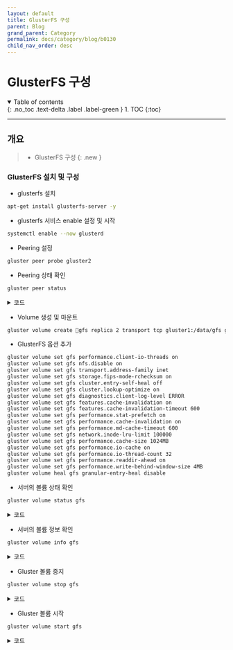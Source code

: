 ```yaml
---
layout: default
title: GlusterFS 구성
parent: Blog
grand_parent: Category
permalink: docs/category/blog/b0130
child_nav_order: desc
---
```


# GlusterFS 구성

<details open markdown="block">
  <summary>
    Table of contents
  </summary>
  {: .no_toc .text-delta .label .label-green }
1. TOC
{:toc}
</details>

---

## 개요

> - GlusterFS 구성
{: .new }

### GlusterFS 설치 및 구성

- glusterfs 설치

```bash
apt-get install glusterfs-server -y
```

- glusterfs 서비스 enable 설정 및 시작

```bash
systemctl enable --now glusterd
```

- Peering 설정

```bash
gluster peer probe gluster2
```

- Peering 상태 확인

```bash
gluster peer status
```

<details markdown="block">
  <summary>
    코드
  </summary>
  {: .text-delta .label .label-green }

```bash
Number of Peers: 1

Hostname: xff02
Uuid: e34e3c25-7aca-4db7-9119-95e426462660
State: Peer in Cluster (Connected)
```

</details>

- Volume 생성 및 마운트

```bash
gluster volume create gfs replica 2 transport tcp gluster1:/data/gfs gluster2:/data/gfs force
```

- GlusterFS 옵션 추가

```bash
gluster volume set gfs performance.client-io-threads on
gluster volume set gfs nfs.disable on
gluster volume set gfs transport.address-family inet
gluster volume set gfs storage.fips-mode-rchecksum on
gluster volume set gfs cluster.entry-self-heal off
gluster volume set gfs cluster.lookup-optimize on
gluster volume set gfs diagnostics.client-log-level ERROR
gluster volume set gfs features.cache-invalidation on
gluster volume set gfs features.cache-invalidation-timeout 600
gluster volume set gfs performance.stat-prefetch on
gluster volume set gfs performance.cache-invalidation on
gluster volume set gfs performance.md-cache-timeout 600
gluster volume set gfs network.inode-lru-limit 100000
gluster volume set gfs performance.cache-size 1024MB
gluster volume set gfs performance.io-cache on
gluster volume set gfs performance.io-thread-count 32
gluster volume set gfs performance.readdir-ahead on
gluster volume set gfs performance.write-behind-window-size 4MB
gluster volume heal gfs granular-entry-heal disable
```

- 서버의 볼륨 상태 확인

```bash
gluster volume status gfs
```

<details markdown="block">
  <summary>
    코드
  </summary>
  {: .text-delta .label .label-green }
  
```bash
Status of volume: filefree
Gluster process                             TCP Port  RDMA Port  Online  Pid
------------------------------------------------------------------------------
Brick xff01:/data/gfs                       58652     0          Y       4082097
Brick xff02:/data/gfs                       56113     0          Y       92072
Self-heal Daemon on localhost               N/A       N/A        Y       4082115
Self-heal Daemon on gluster2                N/A       N/A        Y       92090
 
Task Status of Volume filefree
------------------------------------------------------------------------------
There are no active volume tasks
```

</details>


- 서버의 볼륨 정보 확인

```bash
gluster volume info gfs
```

<details markdown="block">
  <summary>
    코드
  </summary>
  {: .text-delta .label .label-green }
  
```bash
Volume Name: filefree
Type: Replicate
Volume ID: 87fda752-d7a0-443d-a61e-f923c3a2012f
Status: Started
Snapshot Count: 0
Number of Bricks: 1 x 2 = 2
Transport-type: tcp
Bricks:
Brick1: gluster1:/data/gfs
Brick2: gluster2:/data/gfs
Options Reconfigured:
performance.write-behind-window-size: 4MB
performance.readdir-ahead: on
performance.io-thread-count: 32
performance.io-cache: on
performance.cache-size: 1024MB
network.inode-lru-limit: 100000
performance.md-cache-timeout: 600
performance.cache-invalidation: on
performance.stat-prefetch: on
features.cache-invalidation-timeout: 600
features.cache-invalidation: on
diagnostics.client-log-level: ERROR
cluster.lookup-optimize: on
cluster.entry-self-heal: off
cluster.granular-entry-heal: disable
storage.fips-mode-rchecksum: on
transport.address-family: inet
nfs.disable: on
performance.client-io-threads: on
```

</details>

- Gluster 볼륨 중지

```bash
gluster volume stop gfs
```

<details markdown="block">
  <summary>
    코드
  </summary>
  {: .text-delta .label .label-green }

```bash
Stopping volume will make its data inaccessible. Do you want to continue? (y/n) y
volume stop: gfs: success
```

</details>

- Gluster 볼륨 시작

```bash
gluster volume start gfs
```

<details markdown="block">
  <summary>
    코드
  </summary>
  {: .text-delta .label .label-green }

```bash
volume start: filefree: success
```

</details>
